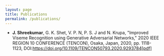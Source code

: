 ```yaml
---
layout: page
title: Publications
permalink: /publications/
---
```

* <b>J. Shreekumar</b>, G. K. Shet, V. P. N, P. S. J and N. Krupa, "Improved Viseme Recognition using Generative Adversarial Networks," 2020 IEEE REGION 10 CONFERENCE (TENCON), Osaka, Japan, 2020, pp. 1118-1123, DOI:<a href = "https://doi.org/10.1109/TENCON50793.2020.9293784">https://doi.org/10.1109/TENCON50793.2020.9293784</a><a target="_blank" rel="noopener noreferrer" href="{{ site.baseurl }}{{ site.url }}/assets/pdf/Viseme_GAN.pdf">[pdf]</a>